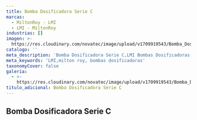 ```yaml
---
title: Bomba Dosificadora Serie C
marcas:
  - MiltonRoy - LMI
  - LMI - MiltonRoy
industrias: []
imagen: >-
  https://res.cloudinary.com/novatec/image/upload/v1709919543/Bomba_Dosificadora_Serie_C_bfnvux.png
catalogo: ''
meta_description: 'Bomba Dosificadora Serie C,LMI Bombas Dosificadoras, Milton Roy'
meta_keywords: 'LMI,milton roy, bombas dosificadoras'
taxonomyCover: false
galeria:
  - >-
    https://res.cloudinary.com/novatec/image/upload/v1709919543/Bomba_Dosificadora_Serie_C_bfnvux.png
titulo_adicional: Bomba Dosificadora Serie C
---
```


## **Bomba Dosificadora Serie C**
